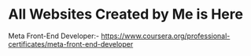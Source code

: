 # All Websites Created by Me is Here
Meta Front-End Developer:- https://www.coursera.org/professional-certificates/meta-front-end-developer
